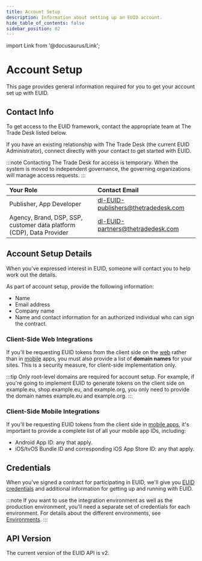 ```yaml
---
title: Account Setup
description: Information about setting up an EUID account.
hide_table_of_contents: false
sidebar_position: 02
---
```


import Link from '@docusaurus/Link';

# Account Setup

This page provides general information required for you to get your account set up with EUID.

## Contact Info

To get access to the EUID framework, contact the appropriate team at The Trade Desk listed below. 

If you have an existing relationship with The Trade Desk (the current EUID Administrator), connect directly with your contact to get started with EUID.

:::note
Contacting The Trade Desk for access is temporary. When the system is moved to independent governance, the governing organizations will manage access requests.
:::

| Your Role | Contact Email |
| :--- | :--- |
| Publisher, App Developer | [dl-EUID-publishers@thetradedesk.com](mailto:dl-EUID-publishers@thetradedesk.com) |
| Agency, Brand, DSP, SSP, customer data platform (CDP), Data Provider | [dl-EUID-partners@thetradedesk.com](mailto:dl-EUID-partners@thetradedesk.com) |

## Account Setup Details

When you've expressed interest in EUID, someone will contact you to help work out the details.

As part of account setup, provide the following information:
* Name
* Email address
* Company name
* Name and contact information for an authorized individual who can sign the contract.

### Client-Side Web Integrations

If you'll be requesting EUID tokens from the client side on the [web](../overviews/overview-publishers.md#web-integrations) rather than in [mobile](../overviews/overview-publishers.md#mobile-integrations) apps, you must also provide a list of **domain names** for your sites. This is a security measure, for client-side implementation only.

:::tip
Only root-level domains are required for account setup. For example, if you're going to implement EUID to generate tokens on the client side on example.eu, shop.example.eu, and example.org, you only need to provide the domain names example.eu and example.org.
:::

### Client-Side Mobile Integrations

If you'll be requesting EUID tokens from the client side in [mobile apps](../guides/integration-mobile-client-side.md), it's important to provide a complete list of all your mobile app IDs, including:

- Android App ID: any that apply.
- iOS/tvOS Bundle ID and corresponding iOS App Store ID: any that apply.

## Credentials

When you've signed a contract for participating in EUID, we'll give you [EUID credentials](gs-credentials.md) and additional information for getting up and running with EUID.

:::note
If you want to use the integration environment as well as the production environment, you'll need a separate set of credentials for each environment. For details about the different environments, see [Environments](gs-environments.md).
:::

## API Version

The current version of the EUID API is v2.
